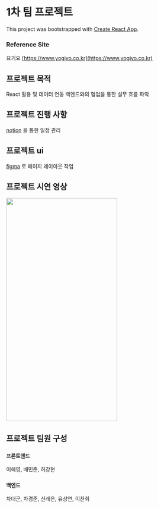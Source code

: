 # 1차 팀 프로젝트

This project was bootstrapped with [Create React App](https://github.com/facebook/create-react-app).

### 

### Reference Site

요기요 [https://www.yogiyo.co.kr](https://www.yogiyo.co.kr)

## 프로젝트 목적

React 활용 및 데이터 연동
백엔드와의 협업을 통한 실무 흐름 파악

## 프로젝트 진행 사항

[notion](http://https://www.notion.so/) 을 통한 일정 관리

## 프로젝트 ui

[figma](https://www.figma.com/file/ngxLVu7y49I5KVfhBi25KN/1%EC%B0%A8-%ED%94%84%EB%A1%9C%EC%A0%9D%ED%8A%B8?node-id=0%3A1&t=D1OjMPAGdNUCkFYD-1) 로 페이지 레이아웃 작업

## 프로젝트 시연 영상

<img src="https://user-images.githubusercontent.com/103413040/222675624-1f5126bf-04ed-423b-944d-294327ffab73.gif" width="300" height="600"/>

## 프로젝트 팀원 구성

### `프론트엔드`

이혜영, 배민준, 허강현

### `백엔드`

차대군, 차경준, 신래은, 유상연, 이찬희
